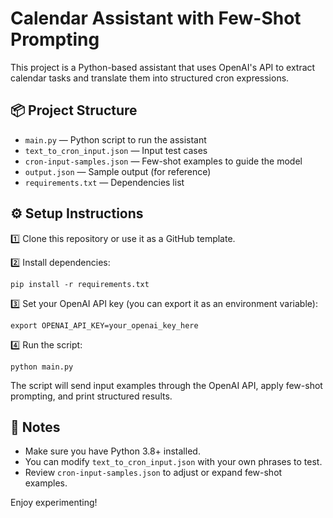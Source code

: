 # Calendar Assistant with Few-Shot Prompting

This project is a Python-based assistant that uses OpenAI's API to extract calendar tasks and translate them into structured cron expressions.

## 📦 Project Structure

- `main.py` — Python script to run the assistant
- `text_to_cron_input.json` — Input test cases
- `cron-input-samples.json` — Few-shot examples to guide the model
- `output.json` — Sample output (for reference)
- `requirements.txt` — Dependencies list

## ⚙️ Setup Instructions

1️⃣ Clone this repository or use it as a GitHub template.

2️⃣ Install dependencies:

```
pip install -r requirements.txt
```

3️⃣ Set your OpenAI API key (you can export it as an environment variable):

```
export OPENAI_API_KEY=your_openai_key_here
```

4️⃣ Run the script:

```
python main.py
```

The script will send input examples through the OpenAI API, apply few-shot prompting, and print structured results.

## 🚀 Notes

- Make sure you have Python 3.8+ installed.
- You can modify `text_to_cron_input.json` with your own phrases to test.
- Review `cron-input-samples.json` to adjust or expand few-shot examples.

Enjoy experimenting!
